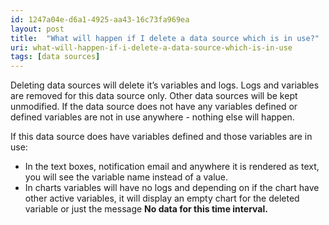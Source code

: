 ```yaml
---
id: 1247a04e-d6a1-4925-aa43-16c73fa969ea
layout: post
title:  "What will happen if I delete a data source which is in use?"
uri: what-will-happen-if-i-delete-a-data-source-which-is-in-use
tags: [data sources]
---
```


Deleting data sources will delete it’s variables and logs. Logs and variables are removed for this data source only. Other data sources will be kept unmodified. If the data source does not have any variables defined or defined variables are not in use anywhere - nothing else will happen.

<!--more-->

If this data source does have variables defined and those variables are in use:

*   In the text boxes, <wiki>notification</wiki> email and anywhere it is rendered as text, you will see the variable name instead of a value.
*   In charts variables will have no logs and depending on if the chart have other active variables, it will display an empty chart for the deleted variable or just the message **No data for this time interval.**